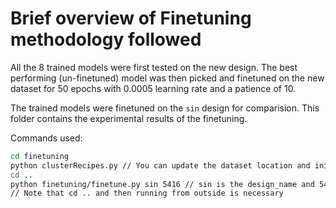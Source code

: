 # Brief overview of Finetuning methodology followed

All the 8 trained models were first tested on the new design. The best performing (un-finetuned) model was then picked and finetuned on the new dataset for 50 epochs with 0.0005 learning rate and a patience of 10.

The trained models were finetuned on the `sin` design for comparision. This folder contains the experimental results of the finetuning.

Commands used:
```bash
cd finetuning
python clusterRecipes.py // You can update the dataset location and initial and count at top of the file
cd ..
python finetuning/finetune.py sin 5416 // sin is the design_name and 5416 is the initial area for normalisation
// Note that cd .. and then running from outside is necessary
```